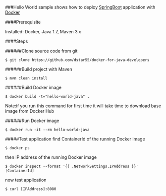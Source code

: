 ###Hello World sample shows how to deploy [SpringBoot](http://projects.spring.io/spring-boot/) application with [Docker](https://www.docker.com/)

####Prerequisite

Installed: Docker, Java 1.7, Maven 3.x

####Steps

######Clone source code from git
```
$ git clone https://github.com/dstar55/docker-for-java-developers
```

######Build project with Maven
```
$ mvn clean install
```

######Build Docker image
```
$ docker build -t="hello-world-java" .
```

Note:if you run this command for first time it will take time to download base image from Docker Hub

######Run Docker image
```
$ docker run -it --rm hello-world-java
```

#####Test application
find ContainerId of the running Docker image
```
$ docker ps
```

then IP address of the running Docker image
```
$ docker inspect --format '{{ .NetworkSettings.IPAddress }}' [ContainerId]
```

now test application
```
$ curl [IPAddress]:8080
```

